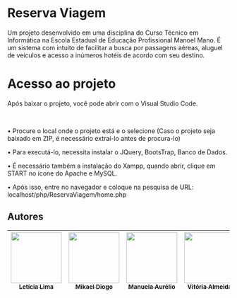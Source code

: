 <h1 aling="center"> Reserva Viagem</h1>
Um projeto desenvolvido em uma disciplina do Curso Técnico em Informática na Escola Estadual de Educação Profissional Manoel Mano.
É um sistema com intuito de facilitar a busca por passagens aéreas, aluguel de veículos e acesso a inúmeros hotéis de acordo com seu destino.


<h1 aling="center"> Acesso ao projeto</h1>
<p>Após baixar o projeto, você pode abrir com o Visual Studio Code.</p>
<br>
  <p> • Procure o local onde o projeto está e o selecione (Caso o projeto seja baixado em ZIP, é necessário extraí-lo antes de procura-lo)
  <p> • Para executá-lo, necessita instalar o JQuery, BootsTrap, Banco de Dados.
  <p> • É necessário também a instalação do Xampp, quando abrir, clique em START no ícone do Apache e MySQL.
  <p> • Após isso, entre no navegador e coloque na pesquisa de URL: localhost/php/ReservaViagem/home.php</p>
  
  ## Autores

  

| [<img src="https://avatars.githubusercontent.com/u/105250635?v=4" width=115><br><sub>Letícia Lima</sub>](https://github.com/lettxys) |  [<img src="" width=115><br><sub>Mikael Diogo</sub>](https://github.com/MikaelDiogo) |  [<img src="https://avatars.githubusercontent.com/u/108244185?v=4" width=115><br><sub>Manuela Aurélio</sub>](https://github.com/mavaur) |   [<img src="https://avatars.githubusercontent.com/u/102155572?v=4" width=115><br><sub>Vitória Almeida</sub>](https://github.com/vitoriaalmd) |
| :---: | :---: | :---: | :---: |

    
  
    

